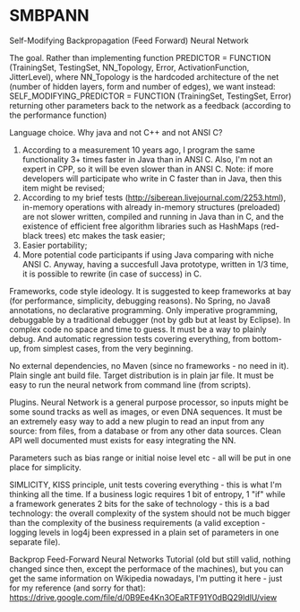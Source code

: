 # SMBPANN
Self-Modifying Backpropagation (Feed Forward) Neural Network 

The goal.
Rather than implementing function
PREDICTOR = FUNCTION (TrainingSet, TestingSet, NN_Topology, Error, ActivationFunction, JitterLevel),
where NN_Topology is the hardcoded architecture of the net (number of hidden layers, form and number of edges),
we want instead:
SELF_MODIFYING_PREDICTOR = FUNCTION (TrainingSet, TestingSet, Error)
returning other parameters back to the network as a feedback (according to the performance function)

Language choice. Why java and not C++ and not ANSI C?
1) According to a measurement 10 years ago, I program the same functionality 3+ times faster in Java than in ANSI C. 
Also, I'm not an expert in CPP, so it will be even slower than in ANSI C.
Note: if more developers will participate who write in C faster than in Java, then this item might be revised;
2) According to my brief tests (http://siberean.livejournal.com/2253.html), in-memory operations with already in-memory structures (preloaded) are not slower written, compiled and running in Java than in C, and the existence of efficient free algorithm libraries such as HashMaps (red-black trees) etc makes the task easier;
3) Easier portability;
4) More potential code participants if using Java comparing with niche ANSI C.
Anyway, having a succesfull Java prototype, written in 1/3 time, it is possible to rewrite (in case of success) in C.

Frameworks, code style ideology.
It is suggested to keep frameworks at bay (for performance, simplicity, debugging reasons). No Spring, no Java8 annotations, no declarative programming. Only imperative programming, debuggable by a traditional debugger (not by gdb but at least by Eclipse). In complex code no space and time to guess. It must be a way to plainly debug. And automatic regression tests covering everything, from bottom-up, from simplest cases, from the very beginning.

No external dependencies, no Maven (since no frameworks - no need in it). Plain single ant build file. Target distribution is in plain jar file. It must be easy to run the neural network from command line (from scripts).

Plugins. Neural Network is a general purpose processor, so inputs might be some sound tracks as well as images, 
or even DNA sequences. It must be an extremely easy way to add a new plugin to read an input from any source: from files, from a database or from any other data sources. Clean API well documented must exists for easy integrating the NN.

Parameters such as bias range or initial noise level etc - all will be put in one place for simplicity.

SIMLICITY, KISS principle, unit tests covering everything - this is what I'm thinking all the time. If a business logic requires 1 bit of entropy, 1 "if" while a framework generates 2 bits for the sake of technology - this is a bad technology: the overall complexity of the system should not be much bigger than the complexity of the business requirements (a valid exception - logging levels in log4j been expressed in a plain set of parameters in one separate file).

Backprop Feed-Forward Neural Networks Tutorial (old but still valid, nothing changed since then, except the performace of the machines), but you can get the same information on Wikipedia nowadays, I'm putting it here - just for my reference (and sorry for that): 
https://drive.google.com/file/d/0B9Ee4Kn3OEaRTF91Y0dBQ29ldlU/view
